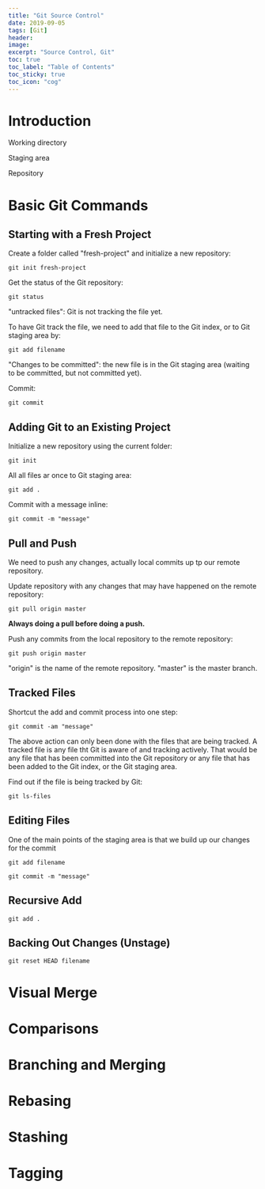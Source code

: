 ```yaml
---
title: "Git Source Control"
date: 2019-09-05
tags: [Git]
header:
image:
excerpt: "Source Control, Git"
toc: true
toc_label: "Table of Contents"
toc_sticky: true
toc_icon: "cog"
---
```

# Introduction

Working directory

Staging area

Repository


# Basic Git Commands
## Starting with a Fresh Project
Create a folder called "fresh-project" and initialize a new repository:

`
git init fresh-project
`

Get the status of the Git repository:

`
git status
`

"untracked files": Git is not tracking the file yet. 

To have Git track the file, we need to add that file to the Git index, or to Git staging area by:

`
git add filename
`

"Changes to be committed": the new file is in the Git staging area (waiting to be committed, but not committed yet).

Commit:

`
git commit
`

## Adding Git to an Existing Project
Initialize a new repository using the current folder:

`
git init
`

All all files ar once to Git staging area:

`
git add .
`

Commit with a message inline:

`
git commit -m "message"
`

## Pull and Push

We need to push any changes, actually local commits up tp our remote repository.

Update repository with any changes that may have happened on the remote repository:

`
git pull origin master
`

**Always doing a pull before doing a push.**

Push any commits from the local repository to the remote repository:

`
git push origin master
`

"origin" is the name of the remote repository.
"master" is the master branch.

## Tracked Files

Shortcut the add and commit process into one step:

`
git commit -am "message"
`

The above action can only been done with the files that are being tracked. A tracked file is any file tht Git is aware of and tracking actively. That would be any file that has been committed into the Git repository or any file that has been added to the Git index, or the Git staging area. 

Find out if the file is being tracked by Git:

`
git ls-files
`

## Editing Files
One of the main points of the staging area is that we build up our changes for the commit

`
git add filename
`

`
git commit -m "message"
`

## Recursive Add

`
git add .
`

## Backing Out Changes (Unstage)

`
git reset HEAD filename
`

# Visual Merge

# Comparisons

# Branching and Merging

# Rebasing

# Stashing

# Tagging
